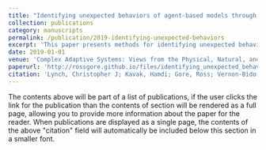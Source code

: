 ```yaml
---
title: "Identifying unexpected behaviors of agent-based models through spatial plots and heat maps"
collection: publications
category: manuscripts
permalink: /publication/2019-identifying-unexpected-behaviors
excerpt: 'This paper presents methods for identifying unexpected behaviors in agent-based models using spatial plots and heat maps.'
date: 2019-01-01
venue: 'Complex Adaptive Systems: Views from the Physical, Natural, and Social Sciences'
paperurl: 'http://rossgore.github.io/files/identifying_unexpected_behaviors.pdf'
citation: 'Lynch, Christopher J; Kavak, Hamdi; Gore, Ross; Vernon-Bido, Daniele. (2019). "Identifying unexpected behaviors of agent-based models through spatial plots and heat maps". <i>Complex Adaptive Systems: Views from the Physical, Natural, and Social Sciences</i>. 129-142.'
---
```

The contents above will be part of a list of publications, if the user clicks the link for the publication than the contents of section will be rendered as a full page, allowing you to provide more information about the paper for the reader. When publications are displayed as a single page, the contents of the above "citation" field will automatically be included below this section in a smaller font.
